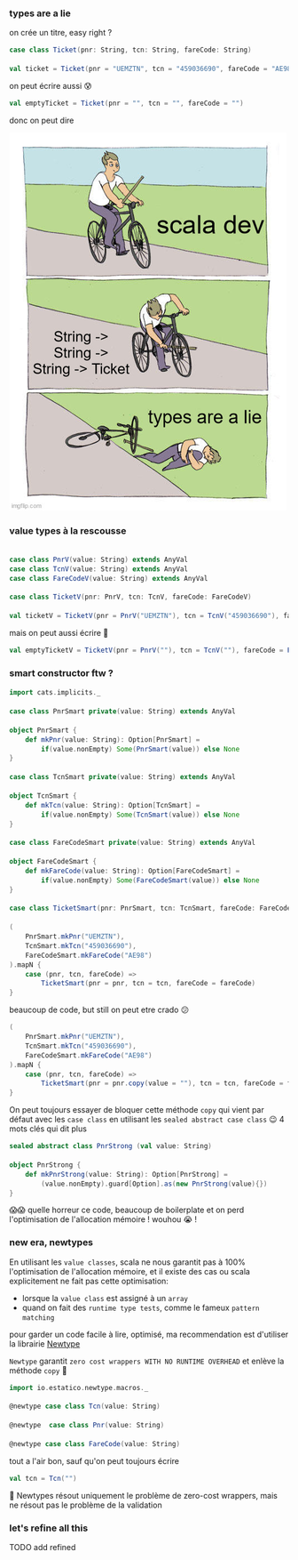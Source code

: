 ### types are a lie
on crée un titre, easy right ?

```scala mdoc
case class Ticket(pnr: String, tcn: String, fareCode: String)

val ticket = Ticket(pnr = "UEMZTN", tcn = "459036690", fareCode = "AE98")
```

on peut écrire aussi :cold_sweat:

```scala mdoc
val emptyTicket = Ticket(pnr = "", tcn = "", fareCode = "")
```
donc on peut dire 

![types are a lie](typesAreALie.jpg)

### value types à la rescousse

```scala mdoc:reset-object

case class PnrV(value: String) extends AnyVal
case class TcnV(value: String) extends AnyVal
case class FareCodeV(value: String) extends AnyVal

case class TicketV(pnr: PnrV, tcn: TcnV, fareCode: FareCodeV)

val ticketV = TicketV(pnr = PnrV("UEMZTN"), tcn = TcnV("459036690"), fareCode = FareCodeV("AE98"))
```

mais on peut aussi écrire :thinking: 
```scala mdoc
val emptyTicketV = TicketV(pnr = PnrV(""), tcn = TcnV(""), fareCode = FareCodeV(""))
```

### smart constructor ftw ?
```scala mdoc:reset-object
import cats.implicits._

case class PnrSmart private(value: String) extends AnyVal

object PnrSmart {
    def mkPnr(value: String): Option[PnrSmart] = 
        if(value.nonEmpty) Some(PnrSmart(value)) else None
}

case class TcnSmart private(value: String) extends AnyVal

object TcnSmart {
    def mkTcn(value: String): Option[TcnSmart] = 
        if(value.nonEmpty) Some(TcnSmart(value)) else None
}

case class FareCodeSmart private(value: String) extends AnyVal

object FareCodeSmart {
    def mkFareCode(value: String): Option[FareCodeSmart] = 
        if(value.nonEmpty) Some(FareCodeSmart(value)) else None
}

case class TicketSmart(pnr: PnrSmart, tcn: TcnSmart, fareCode: FareCodeSmart)

(
    PnrSmart.mkPnr("UEMZTN"),
    TcnSmart.mkTcn("459036690"),
    FareCodeSmart.mkFareCode("AE98") 
).mapN {
    case (pnr, tcn, fareCode) => 
        TicketSmart(pnr = pnr, tcn = tcn, fareCode = fareCode)
}

```
beaucoup de code, but still on peut etre crado :confused:

```scala mdoc
(
    PnrSmart.mkPnr("UEMZTN"),
    TcnSmart.mkTcn("459036690"),
    FareCodeSmart.mkFareCode("AE98") 
).mapN {
    case (pnr, tcn, fareCode) => 
        TicketSmart(pnr = pnr.copy(value = ""), tcn = tcn, fareCode = fareCode)
}
```
On peut toujours essayer de bloquer cette méthode `copy` qui vient par défaut avec les `case class` en utilisant les `sealed abstract case class` :wink: 4 mots clés qui dit plus
```scala mdoc
sealed abstract class PnrStrong (val value: String) 

object PnrStrong {
    def mkPnrStrong(value: String): Option[PnrStrong] = 
        (value.nonEmpty).guard[Option].as(new PnrStrong(value){}) 
}

```
:scream::scream: quelle horreur ce code, beaucoup de boilerplate et on perd l'optimisation de l'allocation mémoire ! wouhou :sob: !

### new era, newtypes

En utilisant les `value classes`, scala ne nous garantit pas à 100% l'optimisation de l'allocation mémoire, et il existe des cas ou scala explicitement ne fait pas cette optimisation:

- lorsque la `value class` est assigné à un `array`
- quand on fait des `runtime type tests`, comme le fameux `pattern matching`

pour garder un code facile à lire, optimisé, ma recommendation est d'utiliser la librairie [Newtype](https://github.com/estatico/scala-newtype)

`Newtype` garantit `zero cost wrappers WITH NO RUNTIME OVERHEAD` et enlève la méthode `copy` :tada:

```scala mdoc
import io.estatico.newtype.macros._

@newtype case class Tcn(value: String)

@newtype  case class Pnr(value: String)

@newtype case class FareCode(value: String)

```

tout a l'air bon, sauf qu'on peut toujours écrire 

```scala mdoc
val tcn = Tcn("")

```
 📝 Newtypes résout uniquement le problème de zero-cost wrappers, mais ne résout pas le problème de la validation 

 ### let's refine all this
 
 TODO add refined 
